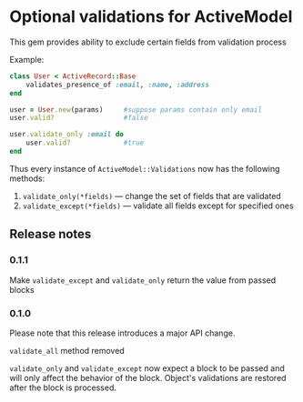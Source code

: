 # Optional validations for ActiveModel

This gem provides ability to exclude certain fields from validation process

Example:

```ruby
class User < ActiveRecord::Base
    validates_presence_of :email, :name, :address
end
```

```ruby
user = User.new(params)     #suppose params contain only email
user.valid?                 #false

user.validate_only :email do
    user.valid?             #true
end
```

Thus every instance of ```ActiveModel::Validations``` now has the following methods:

1. ```validate_only(*fields)``` — change the set of fields that are validated
2. ```validate_except(*fields)``` — validate all fields except for specified ones

## Release notes

### 0.1.1
Make ```validate_except``` and ```validate_only``` return the value from passed blocks

### 0.1.0
Please note that this release introduces a major API change.

```validate_all``` method removed

```validate_only``` and ```validate_except``` now expect a block to be passed and will only 
affect the behavior of the block. Object's validations are restored after the block is processed. 
